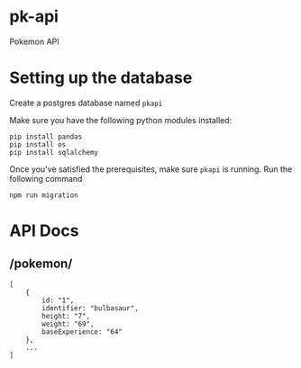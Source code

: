 # pk-api
Pokemon API

# Setting up the database

Create a postgres database named `pkapi`

Make sure you have the following python modules installed: 

```
pip install pandas
pip install os
pip install sqlalchemy
```

Once you've satisfied the prerequisites, make sure `pkapi` is running. Run the following command

```
npm run migration
```


# API Docs
## /pokemon/
```
[
	{
		id: "1",
		identifier: "bulbasaur",
		height: "7",
		weight: "69",
		baseExperience: "64"
	},
	...
]
```